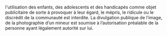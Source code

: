 l'utilisation des enfants, des adolescents et des handicapés comme objet publicitaire de sorte à provoquer à leur égard, le mépris, le ridicule ou le discrédit de la communauté est interdite.
La divulgation publique de l’image, de la photographie d’un mineur est soumise à l’autorisation préalable de la personne ayant légalement autorité sur lui.